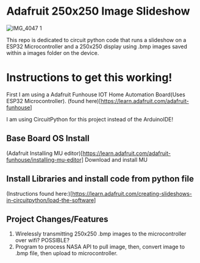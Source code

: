 # Adafruit 250x250 Image Slideshow
![IMG_4047 1](https://github.com/noryev/adafruit-bmp-image/assets/30084404/a582f258-2fee-421d-993f-738c8c37b323)

This repo is dedicated to circuit python code that runs a slideshow on a ESP32 Microcontroller and a 250x250 display using .bmp images saved within a images folder on the device.

# Instructions to get this working! 
First I am using a Adafruit Funhouse IOT Home Automation Board(Uses ESP32 Microcontroller). (found here)[https://learn.adafruit.com/adafruit-funhouse]

I am using CircuitPython for this project instead of the ArduinoIDE! 

## Base Board OS Install 

(Adafruit Installing MU editor)[https://learn.adafruit.com/adafruit-funhouse/installing-mu-editor] Download and install MU

## Install Libraries and install code from python file

(Instructions found here:)[https://learn.adafruit.com/creating-slideshows-in-circuitpython/load-the-software]

## Project Changes/Features

1. Wirelessly transmitting 250x250 .bmp images to the microcontroller over wifi? POSSIBLE?
2. Program to process NASA API to pull image, then, convert image to .bmp file, then upload to microcontroller. 
